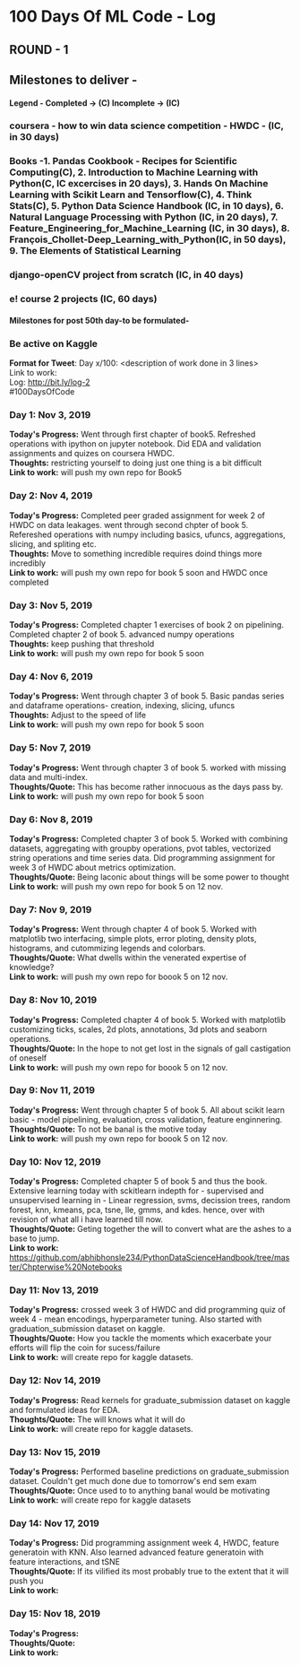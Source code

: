# 100 Days Of ML Code - Log

## ROUND - 1

## Milestones to deliver - 
#### Legend - Completed -> (C) Incomplete -> (IC)
### coursera - how to win data science competition - HWDC -  (IC, in 30 days) 
### Books -1. Pandas Cookbook - Recipes for Scientific Computing(C), 2. Introduction to Machine Learning with Python(C, IC excercises in 20 days), 3. Hands On Machine Learning with Scikit Learn and Tensorflow(C), 4. Think Stats(C),  5. Python Data Science Handbook (IC, in 10 days), 6. Natural Language Processing with Python (IC, in 20 days), 7. Feature_Engineering_for_Machine_Learning (IC, in 30 days), 8. François_Chollet-Deep_Learning_with_Python(IC, in 50 days), 9. The Elements of Statistical Learning 
### django-openCV project from scratch (IC, in 40 days)
### e! course 2 projects (IC, 60 days)
#### Milestones for post 50th day-to be formulated-
### Be active on Kaggle

**Format for Tweet**:
Day x/100: <description of work done in 3 lines><br>
Link to work: <if required><br>
Log: http://bit.ly/log-2<br>
#100DaysOfCode
  
### Day 1: Nov 3, 2019 
**Today's Progress:** Went through first chapter of book5. Refreshed operations with ipython on jupyter notebook. Did EDA and validation assignments and quizes on coursera HWDC.<br>
**Thoughts:** restricting yourself to doing just one thing is a bit difficult<br>
**Link to work:** will push my own repo for Book5

### Day 2: Nov 4, 2019 
**Today's Progress:** Completed peer graded assignment for week 2 of HWDC on data leakages. went through second chpter of book 5. Refereshed operations with numpy including basics, ufuncs, aggregations, slicing, and spliting etc.<br>
**Thoughts:** Move to something incredible requires doind things more incredibly<br>
**Link to work:** will push my own repo for book 5 soon and HWDC once completed

### Day 3: Nov 5, 2019 
**Today's Progress:** Completed chapter 1 exercises of book 2 on pipelining. Completed chapter 2 of book 5. advanced numpy operations<br>
**Thoughts:** keep pushing that threshold<br>
**Link to work:** will push my own repo for book 5 soon

### Day 4: Nov 6, 2019 
**Today's Progress:** Went through chapter 3 of book 5. Basic pandas series and dataframe operations- creation, indexing, slicing, ufuncs<br>
**Thoughts:** Adjust to the speed of life<br>
**Link to work:** will push my own repo for book 5 soon

### Day 5: Nov 7, 2019 
**Today's Progress:** Went through chapter 3 of book 5. worked with missing data and multi-index.<br>
**Thoughts/Quote:** This has become rather innocuous as the days pass by.<br>
**Link to work:** will push my own repo for book 5 soon

### Day 6: Nov 8, 2019 
**Today's Progress:** Completed chapter 3 of book 5. Worked with combining datasets, aggregating with groupby operations, pvot tables, vectorized string operations and time series data. Did programming assignment for week 3 of HWDC about metrics optimization. <br>
**Thoughts/Quote:** Being laconic about things will be some power to thought<br>
**Link to work:** will push my own repo for book 5 on 12 nov.

### Day 7: Nov 9, 2019 
**Today's Progress:** Went through chapter 4 of book 5. Worked with matplotlib two interfacing, simple plots, error ploting, density plots, histograms, and cutommizing legends and colorbars.<br>
**Thoughts/Quote:** What dwells within the venerated expertise of knowledge?<br>
**Link to work:** will push my own repo for boook 5 on 12 nov.

### Day 8: Nov 10, 2019 
**Today's Progress:** Completed chapter 4 of book 5. Worked with matplotlib customizing ticks, scales, 2d plots, annotations, 3d plots and seaborn operations.<br>
**Thoughts/Quote:** In the hope to not get lost in the signals of gall castigation of oneself<br>
**Link to work:** will push my own repo for boook 5 on 12 nov.

### Day 9: Nov 11, 2019 
**Today's Progress:** Went through chapter 5 of book 5. All about scikit learn basic - model pipelining, evaluation, cross validation, feature enginnering.<br>
**Thoughts/Quote:** To not be banal is the motive today<br>
**Link to work:** will push my own repo for boook 5 on 12 nov.

### Day 10: Nov 12, 2019 
**Today's Progress:** Completed chapter 5 of book 5 and thus the book. Extensive learning today with sckitlearn indepth for  - supervised and unsupervised learning in - Linear regression, svms, decission trees, random forest, knn, kmeans, pca, tsne, lle, gmms, and kdes. hence, over with revision of what all i have learned till now.<br>
**Thoughts/Quote:** Geting together the will to convert what are the ashes to a base to jump.<br>
**Link to work:** https://github.com/abhibhonsle234/PythonDataScienceHandbook/tree/master/Chpterwise%20Notebooks

### Day 11: Nov 13, 2019 
**Today's Progress:** crossed week 3 of HWDC and did programming quiz of week 4 - mean encodings, hyperparameter tuning. Also started with graduation_submission dataset on kaggle.<br>
**Thoughts/Quote:** How you tackle the moments which exacerbate your efforts will flip the coin for sucess/failure<br>
**Link to work:** will create repo for kaggle datasets.

### Day 12: Nov 14, 2019 
**Today's Progress:** Read kernels for graduate_submission dataset on kaggle and formulated ideas for EDA. <br>
**Thoughts/Quote:** The will knows what it will do<br>
**Link to work:** will create repo for kaggle datasets.

### Day 13: Nov 15, 2019 
**Today's Progress:** Performed baseline predictions on graduate_submission dataset. Couldn't get much done due to tomorrow's end sem exam <br>
**Thoughts/Quote:** Once used to to anything banal would be motivating<br>
**Link to work:** will create repo for kaggle datasets

### Day 14: Nov 17, 2019 
**Today's Progress:** Did programming assignment week 4, HWDC, feature generatoin with KNN. Also learned advanced feature generatoin with feature interactions, and tSNE<br>
**Thoughts/Quote:** If its vilified its most probably true to the extent that it will push you<br>
**Link to work:**

### Day 15: Nov 18, 2019 
**Today's Progress:** <br>
**Thoughts/Quote:** <br>
**Link to work:**
